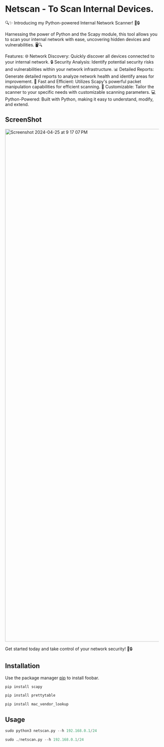 # Netscan - To Scan Internal Devices.

🔍✨ Introducing my Python-powered Internal Network Scanner! 🐍🔒

Harnessing the power of Python and the Scapy module, this tool allows you to scan your internal network with ease, uncovering hidden devices and vulnerabilities. 🖥️🔍

Features:
🌐 Network Discovery: Quickly discover all devices connected to your internal network.
🔒 Security Analysis: Identify potential security risks and vulnerabilities within your network infrastructure.
📊 Detailed Reports: Generate detailed reports to analyze network health and identify areas for improvement.
🚀 Fast and Efficient: Utilizes Scapy's powerful packet manipulation capabilities for efficient scanning.
🔧 Customizable: Tailor the scanner to your specific needs with customizable scanning parameters.
💻 Python-Powered: Built with Python, making it easy to understand, modify, and extend.

## ScreenShot 

<img width="1679" alt="Screenshot 2024-04-25 at 9 17 07 PM" src="https://github.com/jaytiwari05/netscan/assets/118415321/570adcf5-b482-449e-802c-3fcf7fcc6adc">

Get started today and take control of your network security! 💪🔒

## Installation

Use the package manager [pip](https://pip.pypa.io/en/stable/) to install foobar.

```bash
pip install scapy
```

```bash
pip install prettytable
```

```bash
pip install mac_vendor_lookup
```

## Usage

```python
sudo python3 netscan.py --h 192.168.0.1/24
```
```python
sudo ./netscan.py --h 192.168.0.1/24
```

